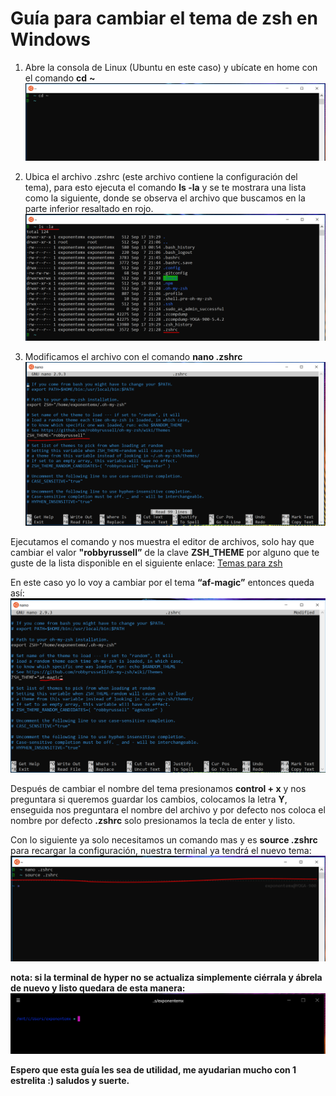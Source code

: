 # Guía para cambiar el tema de zsh en Windows 

1. Abre la consola de Linux (Ubuntu en este caso) y ubícate en home con el comando **cd** **~**
![Open linux terminal](https://raw.githubusercontent.com/jcmexdev/zsh-theme-windows/master/img/opening-linux-terminal.PNG)

1. Ubica el archivo .zshrc (este archivo contiene la configuración del tema), para esto ejecuta el comando **ls -la** y se te mostrara una lista como la siguiente, donde se observa el archivo que buscamos en la parte inferior resaltado en rojo.
![Find zshrc file](https://raw.githubusercontent.com/jcmexdev/zsh-theme-windows/master/img/find-zshrc-file.PNG)


1. Modificamos el archivo con el comando **nano  .zshrc**
![Find zshrc file](https://raw.githubusercontent.com/jcmexdev/zsh-theme-windows/master/img/edit-zshrc-file.PNG)

Ejecutamos el comando y nos muestra el editor de archivos, solo hay que cambiar el valor **"robbyrussell”** de la clave **ZSH_THEME** por alguno que te guste de la lista disponible en el siguiente enlace:  [Temas para zsh](https://github.com/robbyrussell/oh-my-zsh/wiki/Themes "Temas para zsh")

En este caso yo lo voy a cambiar por el tema **“af-magic”** entonces queda así:
![Edited zshrc file](https://raw.githubusercontent.com/jcmexdev/zsh-theme-windows/master/img/edited-zshrc-file.PNG)


Después de cambiar el nombre del tema presionamos **control + x** y nos preguntara si queremos guardar los cambios, colocamos la letra **Y**, enseguida nos preguntara el nombre del archivo y por defecto nos coloca el nombre por defecto **.zshrc** solo presionamos la tecla de enter y listo.
	
Con lo siguiente ya solo necesitamos un comando mas y es **source .zshrc** para recargar la configuración, nuestra terminal ya tendrá el nuevo tema:
![Edited zshrc file](https://raw.githubusercontent.com/jcmexdev/zsh-theme-windows/master/img/new-theme.PNG)
	
**nota: si la terminal de hyper no se actualiza simplemente ciérrala y ábrela de nuevo y listo quedara de esta manera:**
![Edited zshrc file](https://raw.githubusercontent.com/jcmexdev/zsh-theme-windows/master/img/hyper-terminal.PNG)

**Espero que esta guía les sea de utilidad, me ayudarian mucho con 1 estrelita :) saludos y suerte.**
